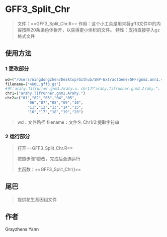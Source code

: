 # GFF3_Split_Chr

> 文件：==GFF3_Split_Chr.R==
> 作用：这个小工具是用来将gff3文件中的内容按照20条染色体拆开，以获得更小体积的文件。
> 特性：支持直接导入gz格式文件

## 使用方法

### 1 更改部分

```R
wd=("/Users/ningdongzhen/Desktop/Github/SNP-ExtractGene/GFF/gnm2.ann1.4K0L/")
filename=("4K0L.gff3.gz")
#例：arahy.Tifrunner.gnm1.Arahy.x，chr1为"arahy.Tifrunner.gnm1.Arahy."。chr2为"x"
chr1=("arahy.Tifrunner.gnm2.Arahy.")
chr2=c("01","02","03","04","05",
          "06","07","08","09","10",
          "11","12","13","14","15",
          "16","17","18","19","20")
```

> wd：文件路径
> filename：文件名
> Chr1/2:提取字符串

### 2 运行部分

> 打开==GFF3_Split_Chr.R==
>
> 按照步骤1更改，完成后全选运行
>
> 主函数：==GFF3_Split_Chr()==

## 尾巴

> 提供花生基因组文件

## 作者

Grayzhens
Yann



